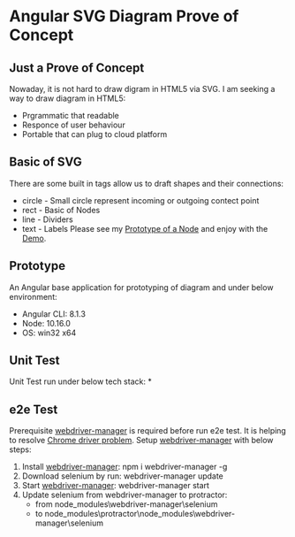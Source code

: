# Angular SVG Diagram Prove of Concept

## Just a Prove of Concept

Nowaday, it is not hard to draw digram in HTML5 via SVG. I am seeking a way to draw diagram in HTML5:
- Prgrammatic that readable
- Responce of user behaviour
- Portable that can plug to cloud platform

## Basic of SVG

There are some built in tags allow us to draft shapes and their connections:
* circle - Small circle represent incoming or outgoing contect point
* rect - Basic of Nodes
* line - Dividers
* text - Labels
Please see my [Prototype of a Node] and enjoy with the [Demo](http://htmlpreview.github.io/?https://github.com/laytzehwu/poc-angular-svg/blob/master/doc/basic-shapes-connections.html).

## Prototype
An Angular base application for prototyping of diagram and under below environment:
* Angular CLI: 8.1.3
* Node: 10.16.0
* OS: win32 x64

## Unit Test
Unit Test run under below tech stack:
* 

## e2e Test
Prerequisite
[webdriver-manager] is required before run e2e test. It is helping to resolve [Chrome driver problem](https://github.com/angular/protractor/issues/5225). Setup [webdriver-manager] with below steps:
1. Install [webdriver-manager]: npm i webdriver-manager -g
2. Download selenium by run: webdriver-manager update
3. Start [webdriver-manager]: webdriver-manager start
4. Update selenium from webdriver-manager to protractor:
	* from node_modules\webdriver-manager\selenium
	* to node_modules\protractor\node_modules\webdriver-manager\selenium




[Prototype of a Node]: <doc/basic-shapes-connections.html>
[webdriver-manager]: https://www.npmjs.com/package/webdriver-manager